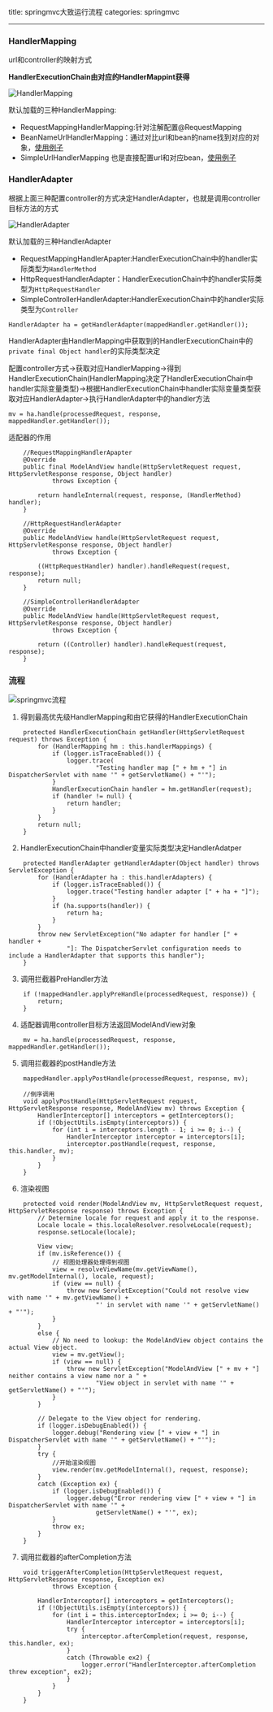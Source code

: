 title: springmvc大致运行流程
categories: springmvc

---

### HandlerMapping

url和controller的映射方式

**HandlerExecutionChain由对应的HandlerMappint获得**

![HandlerMapping](http://wx3.sinaimg.cn/large/96b7c0f4ly1g2blsrig3yj20bv04174a.jpg)

默认加载的三种HandlerMapping:

- RequestMappingHandlerMapping:针对注解配置@RequestMapping
- BeanNameUrlHandlerMapping：通过对比url和bean的name找到对应的对象，[使用例子](https://www.tutorialspoint.com/springmvc/springmvc_beannameurlhandlermapping.htm)
- SimpleUrlHandlerMapping 也是直接配置url和对应bean，[使用例子](https://www.tutorialspoint.com/springmvc/springmvc_simpleurlhandlermapping.htm)

### HandlerAdapter

根据上面三种配置controller的方式决定HandlerAdapter，也就是调用controller目标方法的方式

![HandlerAdapter](http://wx2.sinaimg.cn/large/96b7c0f4ly1g2bm2cj768j20dv042aa3.jpg)

默认加载的三种HandlerAdapter

- RequestMappingHandlerApapter:HandlerExecutionChain中的handler实际类型为`HandlerMethod`
- HttpRequestHandlerAdapter：HandlerExecutionChain中的handler实际类型为`HttpRequestHandler`
- SimpleControllerHandlerAdapter:HandlerExecutionChain中的handler实际类型为`Controller`

`HandlerAdapter ha = getHandlerAdapter(mappedHandler.getHandler());`

HandlerAdapter由HandlerMapping中获取到的HandlerExecutionChain中的`private final Object handler`的实际类型决定

配置controller方式->获取对应HandlerMapping->得到HandlerExecutionChain(HandlerMapping决定了HandlerExecutionChain中handler实际变量类型)->根据HandlerExecutionChain中handler实际变量类型获取对应HandlerAdapter->执行HandlerAdapter中的handler方法

`mv = ha.handle(processedRequest, response, mappedHandler.getHandler());`

适配器的作用

```
	//RequestMappingHandlerApapter
	@Override
	public final ModelAndView handle(HttpServletRequest request, HttpServletResponse response, Object handler)
			throws Exception {

		return handleInternal(request, response, (HandlerMethod) handler);
	}

	//HttpRequestHandlerAdapter
	@Override
	public ModelAndView handle(HttpServletRequest request, HttpServletResponse response, Object handler)
			throws Exception {

		((HttpRequestHandler) handler).handleRequest(request, response);
		return null;
	}

	//SimpleControllerHandlerAdapter
	@Override
	public ModelAndView handle(HttpServletRequest request, HttpServletResponse response, Object handler)
			throws Exception {

		return ((Controller) handler).handleRequest(request, response);
	}
```

### 流程

![springmvc流程](http://wx4.sinaimg.cn/large/96b7c0f4ly1g2cfxsdnhfj20w20q878x.jpg)

1. 得到最高优先级HandlerMapping和由它获得的HandlerExecutionChain

```
	protected HandlerExecutionChain getHandler(HttpServletRequest request) throws Exception {
		for (HandlerMapping hm : this.handlerMappings) {
			if (logger.isTraceEnabled()) {
				logger.trace(
						"Testing handler map [" + hm + "] in DispatcherServlet with name '" + getServletName() + "'");
			}
			HandlerExecutionChain handler = hm.getHandler(request);
			if (handler != null) {
				return handler;
			}
		}
		return null;
	}
```

2. HandlerExecutionChain中handler变量实际类型决定HandlerAdatper

```
	protected HandlerAdapter getHandlerAdapter(Object handler) throws ServletException {
		for (HandlerAdapter ha : this.handlerAdapters) {
			if (logger.isTraceEnabled()) {
				logger.trace("Testing handler adapter [" + ha + "]");
			}
			if (ha.supports(handler)) {
				return ha;
			}
		}
		throw new ServletException("No adapter for handler [" + handler +
				"]: The DispatcherServlet configuration needs to include a HandlerAdapter that supports this handler");
	}
```

3. 调用拦截器PreHandler方法

```
	if (!mappedHandler.applyPreHandle(processedRequest, response)) {
		return;
	}
```

4. 适配器调用controller目标方法返回ModelAndView对象

```
	mv = ha.handle(processedRequest, response, mappedHandler.getHandler());
```

5. 调用拦截器的postHandle方法

```
	mappedHandler.applyPostHandle(processedRequest, response, mv);

	//倒序调用
	void applyPostHandle(HttpServletRequest request, HttpServletResponse response, ModelAndView mv) throws Exception {
		HandlerInterceptor[] interceptors = getInterceptors();
		if (!ObjectUtils.isEmpty(interceptors)) {
			for (int i = interceptors.length - 1; i >= 0; i--) {
				HandlerInterceptor interceptor = interceptors[i];
				interceptor.postHandle(request, response, this.handler, mv);
			}
		}
	}
```

6. 渲染视图

```
	protected void render(ModelAndView mv, HttpServletRequest request, HttpServletResponse response) throws Exception {
		// Determine locale for request and apply it to the response.
		Locale locale = this.localeResolver.resolveLocale(request);
		response.setLocale(locale);

		View view;
		if (mv.isReference()) {
			// 视图处理器处理得到视图
			view = resolveViewName(mv.getViewName(), mv.getModelInternal(), locale, request);
			if (view == null) {
				throw new ServletException("Could not resolve view with name '" + mv.getViewName() +
						"' in servlet with name '" + getServletName() + "'");
			}
		}
		else {
			// No need to lookup: the ModelAndView object contains the actual View object.
			view = mv.getView();
			if (view == null) {
				throw new ServletException("ModelAndView [" + mv + "] neither contains a view name nor a " +
						"View object in servlet with name '" + getServletName() + "'");
			}
		}

		// Delegate to the View object for rendering.
		if (logger.isDebugEnabled()) {
			logger.debug("Rendering view [" + view + "] in DispatcherServlet with name '" + getServletName() + "'");
		}
		try {
			//开始渲染视图
			view.render(mv.getModelInternal(), request, response);
		}
		catch (Exception ex) {
			if (logger.isDebugEnabled()) {
				logger.debug("Error rendering view [" + view + "] in DispatcherServlet with name '" +
						getServletName() + "'", ex);
			}
			throw ex;
		}
	}
```

7. 调用拦截器的afterCompletion方法

```
	void triggerAfterCompletion(HttpServletRequest request, HttpServletResponse response, Exception ex)
			throws Exception {

		HandlerInterceptor[] interceptors = getInterceptors();
		if (!ObjectUtils.isEmpty(interceptors)) {
			for (int i = this.interceptorIndex; i >= 0; i--) {
				HandlerInterceptor interceptor = interceptors[i];
				try {
					interceptor.afterCompletion(request, response, this.handler, ex);
				}
				catch (Throwable ex2) {
					logger.error("HandlerInterceptor.afterCompletion threw exception", ex2);
				}
			}
		}
	}
```

